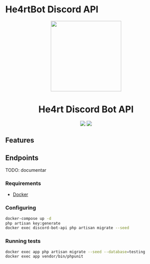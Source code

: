 # He4rtBot Discord API
<p align="center">
  <a href="https://discord.gg/he4rt">
    <img src="./.github/logo.png" height="220">
  </a>
</p>

<h1 align="center">
He4rt Discord Bot API
</h1>
<p align="center">
  <a href="https://discord.gg/he4rt"><img src="https://img.shields.io/endpoint?url=https://github.com/he4rt/he4rt-bot-api/blob/main/version.json"></a>
  <a href="https://discord.gg/he4rt"><img src="https://img.shields.io/github/license/he4rt/he4rt-bot-api?color=A655FF&style=for-the-badge"></a>
<p>

## Features

## Endpoints

TODO: documentar

### Requirements

- [Docker](https://docs.docker.com/get-docker/)

### Configuring

```bash
docker-compose up -d
php artisan key:generate
docker exec discord-bot-api php artisan migrate --seed
```

### Running tests

```bash
docker exec app php artisan migrate --seed --database=testing
docker exec app vendor/bin/phpunit
```

